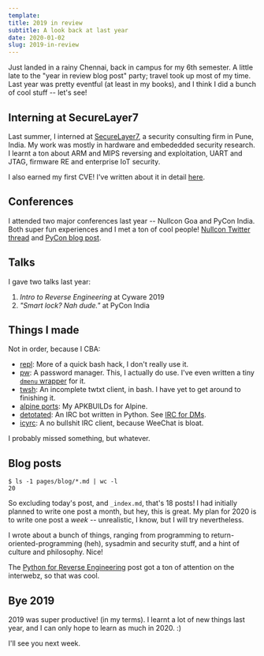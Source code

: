 ```yaml
---
template:
title: 2019 in review
subtitle: A look back at last year
date: 2020-01-02
slug: 2019-in-review
---
```


Just landed in a rainy Chennai, back in campus for my 6th semester.
A little late to the "year in review blog post" party; travel took up
most of my time. Last year was pretty eventful (at least in my books),
and I think I did a bunch of cool stuff -- let's see!

## Interning at SecureLayer7

Last summer, I interned at [SecureLayer7](https://securelayer7.net),
a security consulting firm in Pune, India. My work was mostly in
hardware and embededded security research. I learnt a ton about ARM and
MIPS reversing and exploitation, UART and JTAG, firmware RE and
enterprise IoT security.

I also earned my first CVE! I've written about it in detail
[here](/blog/fb50).

## Conferences

I attended two major conferences last year -- Nullcon Goa and PyCon
India. Both super fun experiences and I met a ton of cool people!
[Nullcon Twitter thread](https://twitter.com/icyphox/status/1101022604851212288)
and [PyCon blog post](/blog/pycon-wrap-up).

## Talks

I gave two talks last year:

1. *Intro to Reverse Engineering* at Cyware 2019
2. *"Smart lock? Nah dude."* at PyCon India

## Things I made

Not in order, because I CBA:

- [repl](https://github.com/icyphox/repl): More of a quick bash hack, 
  I don't really use it.
- [pw](https://github.com/icyphox/pw): A password manager. This,
  I actually do use. I've even written a tiny 
  [`dmenu` wrapper](https://github.com/icyphox/dotfiles/blob/master/bin/pwmenu.sh)
  for it. 
- [twsh](https://github.com/icyphox/twsh): An incomplete twtxt client,
  in bash. I have yet to get around to finishing it.
- [alpine ports](https://github.com/icyphox/alpine): My APKBUILDs for
  Alpine.
- [detotated](https://github.com/icyphox/detotated): An IRC bot written
  in Python. See [IRC for DMs](/blog/irc-for-dms).
- [icyrc](https://github.com/icyphox/icyrc): A no bullshit IRC client,
  because WeeChat is bloat.

I probably missed something, but whatever.

## Blog posts

```
$ ls -1 pages/blog/*.md | wc -l
20
```

So excluding today's post, and `_index.md`, that's 18 posts! I had
initially planned to write one post a month, but hey, this is great. My
plan for 2020 is to write one post a _week_ -- unrealistic, I know, but
I will try nevertheless.

I wrote about a bunch of things, ranging from programming to
return-oriented-programming (heh), sysadmin and security stuff, and
a hint of culture and philosophy. Nice!

The [Python for Reverse Engineering](/blog/python-for-re-1) post got
a ton of attention on the interwebz, so that was cool.

## Bye 2019

2019 was super productive! (in my terms). I learnt a lot of new things
last year, and I can only hope to learn as much in 2020. :)

I'll see you next week.
